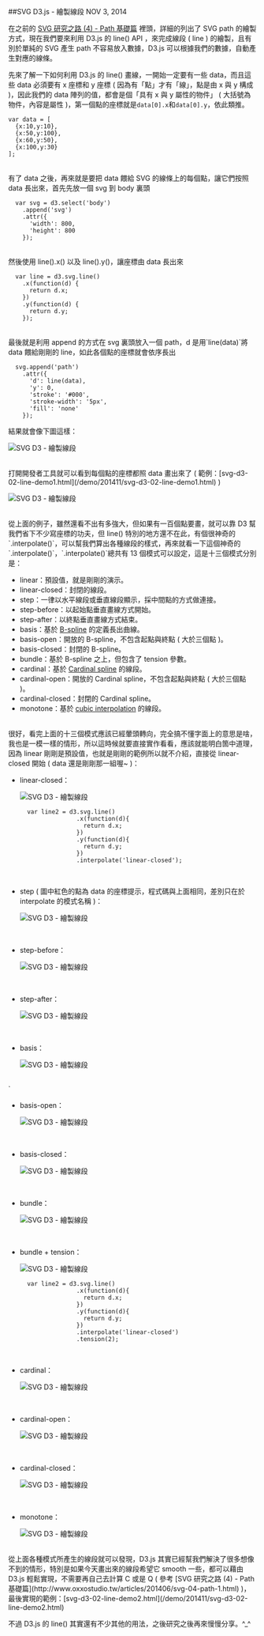 <!-- @@master  = ../../_layout.html-->

<!-- @@block  =  jsBottom-->

<include src="../../_articles-js.html"></include>

<!-- @@close-->

<!-- @@block  =  css-->

<include src="../../_articles-css.html"></include>

<!-- @@close-->

<!-- @@block  =  articles-social-->

<include src="../../_articles-social.html"></include>

<!-- @@close-->

<!-- @@block  =  articles-footer-->

<include src="../../_articles.html"></include>

<!-- @@close-->

<!-- @@block  =  meta-->

<meta property="article:published_time" content="2014-11-03T23:25:00+01:00">

<meta name="keywords" content="svg,d3,d3.js,line,線段,path,interpolate">

<meta name="description" content="現在我們要來利用 D3.js 的 line() API ，來完成線段 ( line ) 的繪製，且有別於單純的 SVG 產生 path 不容易放入數據，D3.js 可以根據我們的數據，自動產生對應的線條。">

<meta itemprop="name" content="SVG D3.js - 繪製線段 - OXXO.STUDIO">

<meta itemprop="image" content="http://www.oxxostudio.tw/img/articles/201411/20141103_1_01.jpg">

<meta itemprop="description" content="現在我們要來利用 D3.js 的 line() API ，來完成線段 ( line ) 的繪製，且有別於單純的 SVG 產生 path 不容易放入數據，D3.js 可以根據我們的數據，自動產生對應的線條。">

<meta property="og:title" content="SVG D3.js - 繪製線段 - OXXO.STUDIO">

<meta property="og:url" content="http://www.oxxostudio.tw/articles/201411/svg-d3-02-line.html">

<meta property="og:image" content="http://www.oxxostudio.tw/img/articles/201411/20141103_1_01.jpg">

<meta property="og:description" content="現在我們要來利用 D3.js 的 line() API ，來完成線段 ( line ) 的繪製，且有別於單純的 SVG 產生 path 不容易放入數據，D3.js 可以根據我們的數據，自動產生對應的線條。">

<title>SVG D3.js - 繪製線段  - OXXO.STUDIO</title> 

<!-- @@close-->

<!-- @@block  =  articles-content--> 

##SVG D3.js - 繪製線段  <span class="article-date" tag="web">NOV 3, 2014</span>

在之前的 [SVG 研究之路 (4) - Path 基礎篇](http://www.oxxostudio.tw/articles/201406/svg-04-path-1.html) 裡頭，詳細的列出了 SVG path 的繪製方式，現在我們要來利用 D3.js 的 line() API ，來完成線段 ( line ) 的繪製，且有別於單純的 SVG 產生 path 不容易放入數據，D3.js 可以根據我們的數據，自動產生對應的線條。

先來了解一下如何利用 D3.js 的 line() 畫線，一開始一定要有一些 data，而且這些 data 必須要有 x 座標和 y 座標 ( 因為有「點」才有「線」，點是由 x 與 y 構成 )，因此我們的 data 陣列的值，都會是個「具有 x 與 y 屬性的物件」 ( 大括號為物件，內容是屬性 )，第一個點的座標就是`data[0].x`和`data[0].y`，依此類推。

	var data = [
	  {x:10,y:10},
	  {x:50,y:100},
	  {x:60,y:50},
	  {x:100,y:30}
	];

<br/>
有了 data 之後，再來就是要把 data 餵給 SVG 的線條上的每個點，讓它們按照 data 長出來，首先先放一個 svg 到 body 裏頭

	  var svg = d3.select('body')
	    .append('svg')
	    .attr({
	      'width': 800,
	      'height': 800
	    });

<br/>
然後使用 line().x() 以及 line().y()，讓座標由 data 長出來
	
	  var line = d3.svg.line()
	    .x(function(d) {
	      return d.x;
	    })
	    .y(function(d) {
	      return d.y;
	    });

<br/>
最後就是利用 append 的方式在 svg 裏頭放入一個 path，d 是用`line(data)`將 data 餵給剛剛的 line，如此各個點的座標就會依序長出 
	
	  svg.append('path')
	    .attr({
	      'd': line(data),
	      'y': 0,
	      'stroke': '#000',
	      'stroke-width': '5px',
	      'fill': 'none'
	    });

結果就會像下圖這樣：

![SVG D3 - 繪製線段](/img/articles/201411/20141103_1_02.png)

<br/>
打開開發者工具就可以看到每個點的座標都照 data 畫出來了  ( 範例：[svg-d3-02-line-demo1.html](/demo/201411/svg-d3-02-line-demo1.html) )

![SVG D3 - 繪製線段](/img/articles/201411/20141103_1_03.png)

<br/>
從上面的例子，雖然還看不出有多強大，但如果有一百個點要畫，就可以靠 D3 幫我們省下不少寫座標的功夫，但 line() 特別的地方還不在此，有個很神奇的`.interpolate()`，可以幫我們算出各種線段的樣式，再來就看一下這個神奇的`.interpolate()`，`.interpolate()`總共有 13 個模式可以設定，這是十三個模式分別是：

- linear：預設值，就是剛剛的演示。 
- linear-closed：封閉的線段。 
- step：一律以水平線段或垂直線段顯示，採中間點的方式做連接。 
- step-before：以起始點垂直畫線方式開始。 
- step-after：以終點垂直畫線方式結束。 
- basis：基於 [B-spline](http://en.wikipedia.org/wiki/B-spline) 的定義長出曲線。 
- basis-open：開放的 B-spline，不包含起點與終點 ( 大於三個點 )。 
- basis-closed：封閉的 B-spline。 
- bundle：基於 B-spline 之上，但包含了 tension 參數。 
- cardinal：基於 [Cardinal spline](http://en.wikipedia.org/wiki/Cubic_Hermite_spline#Cardinal_spline) 的線段。
- cardinal-open：開放的 Cardinal spline，不包含起點與終點 ( 大於三個點 )。
- cardinal-closed：封閉的 Cardinal spline。
- monotone：基於 [cubic interpolation](https://github.com/mbostock/d3/wiki/SVG-Shapes#line_x) 的線段。

<br/>
很好，看完上面的十三個模式應該已經暈頭轉向，完全搞不懂字面上的意思是啥，我也是一模一樣的情形，所以這時候就要直接實作看看，應該就能明白箇中道理，因為 linear 剛剛是預設值，也就是剛剛的範例所以就不介紹，直接從 linear-closed 開始  ( data 還是剛剛那一組喔~ )：

- linear-closed：

	![SVG D3 - 繪製線段](/img/articles/201411/20141103_1_04.png)

		var line2 = d3.svg.line()
		              .x(function(d){
		                return d.x;
		              })
		              .y(function(d){
		                return d.y;
		              })
		              .interpolate('linear-closed');

<br/>

- step ( 圖中紅色的點為 data 的座標提示，程式碼與上面相同，差別只在於 interpolate 的模式名稱 )：

	![SVG D3 - 繪製線段](/img/articles/201411/20141103_1_05.png)

<br/>

- step-before：

	![SVG D3 - 繪製線段](/img/articles/201411/20141103_1_06.png)

<br/>

- step-after：

	![SVG D3 - 繪製線段](/img/articles/201411/20141103_1_07.png)

<br/>

- basis：

	![SVG D3 - 繪製線段](/img/articles/201411/20141103_1_08.png)

<br/>`

- basis-open：

	![SVG D3 - 繪製線段](/img/articles/201411/20141103_1_09.png)

<br/>

- basis-closed：

	![SVG D3 - 繪製線段](/img/articles/201411/20141103_1_10.png)

<br/>

- bundle：

	![SVG D3 - 繪製線段](/img/articles/201411/20141103_1_11.png)

<br/>

- bundle + tension：

	![SVG D3 - 繪製線段](/img/articles/201411/20141103_1_12.png)

		var line2 = d3.svg.line()
		              .x(function(d){
		                return d.x;
		              })
		              .y(function(d){
		                return d.y;
		              })
		              .interpolate('linear-closed')
					  .tension(2);

<br/>

- cardinal：

	![SVG D3 - 繪製線段](/img/articles/201411/20141103_1_13.png)

<br/>

- cardinal-open：

	![SVG D3 - 繪製線段](/img/articles/201411/20141103_1_14.png)

<br/>

- cardinal-closed：

	![SVG D3 - 繪製線段](/img/articles/201411/20141103_1_15.png)

<br/>

- monotone：

	![SVG D3 - 繪製線段](/img/articles/201411/20141103_1_16.png)

<br/>
從上面各種模式所產生的線段就可以發現，D3.js 其實已經幫我們解決了很多想像不到的情形，特別是如果今天畫出來的線段希望它 smooth 一些，都可以藉由 D3.js 輕鬆實現，不需要再自己去計算 C 或是 Q ( 參考 [SVG 研究之路 (4) - Path 基礎篇](http://www.oxxostudio.tw/articles/201406/svg-04-path-1.html) )，最後實現的範例：[svg-d3-02-line-demo2.html](/demo/201411/svg-d3-02-line-demo2.html)

不過 D3.js 的 line() 其實還有不少其他的用法，之後研究之後再來慢慢分享。^_^

<!-- @@close-->







